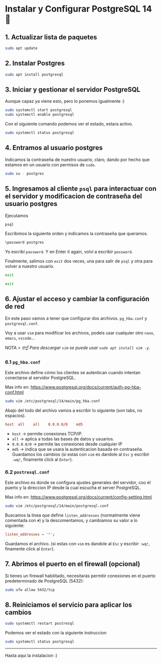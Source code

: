 # Instalar y Configurar PostgreSQL 14 🐘
## 1. Actualizar lista de paquetes
```bash
sudo apt update
```
## 2. Instalar Postgres
```bash
sudo apt install postgresql
```
## 3. Iniciar y gestionar el servidor PostgreSQL
Aunque capaz ya viene esto, pero lo ponemos igualmente :)

```bash
sudo systemctl start postgresql
sudo systemctl enable postgresql
```
Con el siguiente comando podemos ver el estado, estara activo.
```bash
sudo systemctl status postgresql
```
## 4. Entramos al usuario postgres
Indicamos la contraseña de nuestro usuario, claro, dando por hecho que estamos en un usuario con permisos de `sudo`.
```bash
sudo su - postgres
```
## 5. Ingresamos al cliente `psql` para interactuar con el servidor y modificacion de contraseña del usuario postgres
Ejecutamos 
```bash
psql
```
Escribimos la siguiente orden y indicamos la contraseña que queramos.
```bash
\password postgres
```
Yo escribí `password`. Y en Enter it again, volví a escribir `password`.

Finalmente, salimos con `exit` dos veces, una para salir de `psql` y otra para volver a nuestro usuario.
```bash
exit
```
```bash
exit
```
## 6. Ajustar el acceso y cambiar la configuración de red
En este paso vamos a tener que configurar dos archivos. `pg_hba.conf` y `postgresql.conf`.

Voy a usar `vim` para modificar los archivos, podeis usar cualquier otro `nano`, `emacs`, `vscode`...

NOTA > *🤓☝️ Para descargar `vim` se puede usar `sudo apt install vim -y`.*

### 6.1 `pg_hba.conf`
Este archivo define cómo los clientes se autentican cuando intentan conectarse al servidor PostgreSQL.

Mas info en: https://www.postgresql.org/docs/current/auth-pg-hba-conf.html

```bash
sudo vim /etc/postgresql/14/main/pg_hba.conf
```
Abajo del todo del archivo vamos a escribir lo siguiente (son tabs, no espacios).
```conf
host  all    all    0.0.0.0/0    md5
```
- `host` -> permite conexiones TCP/IP.
- `all` -> aplica a todas las bases de datos y usuarios.
- `0.0.0.0/0` -> permite las conexiones desde cualquier IP
- `md5` -> indica que se usara la autenticacion basada en contraseña.
Guardamos los cambios (si estas con `vim` es dandole al `Esc` y escribir `:wq!`, finamente click al `Enter`).

### 6.2 `postresql.conf`
Este archivo es donde se configura ajustes generales del servidor, coo el puerto y la direccion IP desde la cual escucha el server PostgreSQL.

Mas info en: https://www.postgresql.org/docs/current/config-setting.html

```bash
sudo vim /etc/postgresql/14/main/postgresql.conf
```

Buscamos la linea que define `listen_addresses` (normalmente viene comentada con `#`) y la descomentamos, y cambiamos su valor a lo siguiente:
```conf
listen_addresses = '*';
```

Guardamos el archivo. (si estas con `vim` es dandole al `Esc` y escribir `:wq!`, finamente click al `Enter`).
## 7. Abrimos el puerto en el firewall (opcional)
Si tienes un firewall habilitado, necesitarás permitir conexiones en el puerto predeterminado de PostgreSQL (5432): 
```bash
sudo ufw allow 5432/tcp
```
## 8. Reiniciamos el servicio para aplicar los cambios
```bash
sudo systemctl restart postresql
```
Podemos ver el estado con la siguiente instruccion
```bash
sudo systemctl status postgresql
```
---
Hasta aqui la instalacion :)
